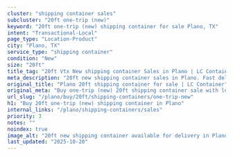 ```yaml
---
cluster: "shipping container sales"
subcluster: "20ft one-trip (new)"
keyword: "20ft one-trip (new) shipping container for sale Plano, TX"
intent: "Transactional-Local"
page_type: "Location-Product"
city: "Plano, TX"
service_type: "shipping container"
condition: "New"
size: "20ft"
title_tag: "20ft Vtx New shipping container Sales in Plano | LC Container"
meta_description: "20ft new shipping container sales in Plano. Fast delivery, competitive pricing. Serving shipping containers area. Quote ID: XOA. Call (214) 524-4168 for your free quote today."
original_title: "Plano 20ft shipping container for sale | LC Container"
original_meta: "Buy one-trip (new) 20ft shipping container sale with local delivery in Plano, TX. LC Container — local Since 2003. Request a fast quote today."
url_slug: "/plano/buy/20ft/shipping-containers/one-trip-new"
h1: "Buy 20ft one-trip (new) shipping container in Plano"
internal_links: "/plano/shipping-containers/sales"
priority: 3
notes: ""
noindex: true
image_alt: "20ft new shipping container available for delivery in Plano"
last_updated: "2025-10-20"
---
```


<!-- TODO: Add unique city/inventory copy, images, and internal links here. -->
